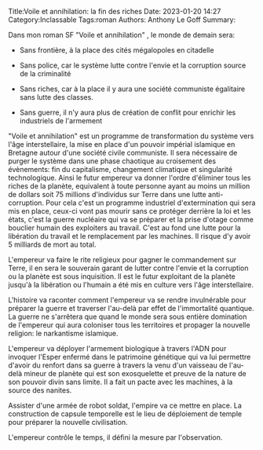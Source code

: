 ﻿Title:Voile et annihilation: la fin des riches
Date: 2023-01-20 14:27
Category:Inclassable
Tags:roman
Authors: Anthony Le Goff
Summary:


Dans mon roman SF "Voile et annihilation" , le monde de demain sera:  

*   Sans frontière, à la place des cités mégalopoles en citadelle  
    
*   Sans police, car le système lutte contre l'envie et la corruption source de la criminalité  
    
*   Sans riches, car à la place il y aura une société communiste égalitaire sans lutte des classes.  
    
*   Sans guerre, il n'y aura plus de création de conflit pour enrichir les industriels de l'armement  
    

  

"Voile et annihilation" est un programme de transformation du système vers l'âge interstellaire, la mise en place d'un pouvoir impérial islamique en Bretagne autour d'une société civile communiste. Il sera nécessaire de purger le système dans une phase chaotique au croisement des évènements: fin du capitalisme, changement climatique et singularité technologique. Ainsi le futur empereur va donner l'ordre d'éliminer tous les riches de la planète, equivalent à toute personne ayant au moins un million de dollars soit 75 millions d'individus sur Terre dans une lutte anti-corruption. Pour cela c'est un programme industriel d'extermination qui sera mis en place, ceux-ci vont pas mourir sans ce protéger derrière la loi et les états, c'est la guerre nucléaire qui va se préparer et la prise d'otage comme bouclier humain des exploiters au travail. C'est au fond une lutte pour la libération du travail et le remplacement par les machines. Il risque d'y avoir 5 milliards de mort au total.  

L'empereur va faire le rite religieux pour gagner le commandement sur Terre, il en sera le souverain garant de lutter contre l'envie et la corruption ou la planète est sous inquisition. Il est le futur exploitant de la planète jusqu'à la libération ou l'humain a été mis en culture vers l'âge interstellaire.  

L'histoire va raconter comment l'empereur va se rendre invulnérable pour préparer la guerre et traverser l'au-delà par effet de l'immortalité quantique. La guerre ne s'arrêtera que quand le monde sera sous entière domination de l'empereur qui aura coloniser tous les territoires et propager la nouvelle religion: le narkantisme islamique.  

L'empereur va déployer l'armement biologique à travers l'ADN pour invoquer l'Esper enfermé dans le patrimoine génétique qui va lui permettre d'avoir du renfort dans sa guerre à travers la venu d'un vaisseau de l'au-delà mineur de planète qui est son exosquelette et preuve de la nature de son pouvoir divin sans limite. Il a fait un pacte avec les machines, à la source des nanites.  

Assister d'une armée de robot soldat, l'empire va ce mettre en place. La construction de capsule temporelle est le lieu de déploiement de temple pour préparer la nouvelle civilisation.  

L'empereur contrôle le temps, il défini la mesure par l'observation.